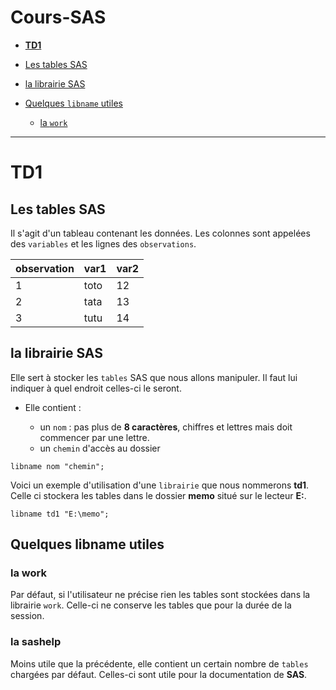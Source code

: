 # Cours-SAS

<!-- TOC -->

 - [**TD1**](#td1)

  - [Les tables SAS](#les-tables-sas)
  - [la librairie SAS](#la-librairie-sas)
  - [Quelques `libname` utiles](#quelques-libname-utiles)

    - [la `work`](#la-work)

<!-- /TOC -->

 --------------------------------------------------------------------------------

# **TD1**

## Les tables SAS

Il s'agit d'un tableau contenant les données. Les colonnes sont appelées des `variables` et les lignes des `observations`.

observation | var1 | var2
----------- | ---- | ----
1           | toto | 12
2           | tata | 13
3           | tutu | 14

## la librairie SAS

Elle sert à stocker les `tables` SAS que nous allons manipuler. Il faut lui indiquer à quel endroit celles-ci le seront.

- Elle contient :

  - un `nom` : pas plus de **8 caractères**, chiffres et lettres mais doit commencer par une lettre.
  - un `chemin` d'accès au dossier

```sas
libname nom "chemin";
```

Voici un exemple d'utilisation d'une `librairie` que nous nommerons **td1**. Celle ci stockera les tables dans le dossier **memo** situé sur le lecteur **E:**.

```sas
libname td1 "E:\memo";
```

## Quelques libname utiles

### la work

Par défaut, si l'utilisateur ne précise rien les tables sont stockées dans la librairie `work`. Celle-ci ne conserve les tables que pour la durée de la session.

### la sashelp

Moins utile que la précédente, elle contient un certain nombre de `tables` chargées par défaut. Celles-ci sont utile pour la documentation de **SAS**.
